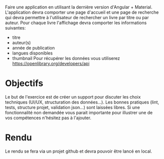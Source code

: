 Faire une application en utilisant la dernière version d'Angular + Material. L'application
devra comporter une page d'accueil et une page de recherche qui devra permettre à l'utilisateur de rechercher un livre par titre ou par auteur.
Pour chaque livre l'affichage devra comporter les informations suivantes:
- titre
- auteur(s)
- année de publication
- langues disponibles
- thumbnail 
Pour récupérer les données vous utiliserez https://openlibrary.org/developers/api








# Objectifs
Le but de l'exercice est de créer un support pour discuter les choix techniques (UI/UX, structuration des données…).
Les bonnes pratiques (lint, tests, structure projet, validation json...) sont laissées libres.
Si une fonctionnalité non demandée vous parait importante pour illustrer une de vos compétences n'hésitez pas à l'ajouter. 




# Rendu 
Le rendu se fera via un projet github et devra pouvoir être lancé en local. 































































































































